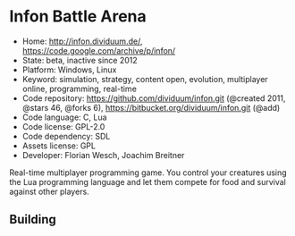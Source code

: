 # Infon Battle Arena

- Home: http://infon.dividuum.de/, https://code.google.com/archive/p/infon/
- State: beta, inactive since 2012
- Platform: Windows, Linux
- Keyword: simulation, strategy, content open, evolution, multiplayer online, programming, real-time
- Code repository: https://github.com/dividuum/infon.git (@created 2011, @stars 46, @forks 6), https://bitbucket.org/dividuum/infon.git (@add)
- Code language: C, Lua
- Code license: GPL-2.0
- Code dependency: SDL
- Assets license: GPL
- Developer: Florian Wesch, Joachim Breitner

Real-time multiplayer programming game. You control your creatures using the Lua programming language and let them compete for food and survival against other players.

## Building
